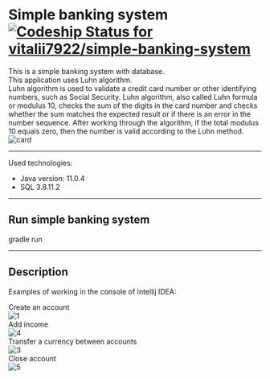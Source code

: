# Simple banking system[![Codeship Status for vitalii7922/simple-banking-system](https://app.codeship.com/projects/b8123a96-d654-4e15-8aff-766bdf0b157a/status?branch=master)](https://app.codeship.com/projects/416244)
This is a simple banking system with database.\
This application uses Luhn algorithm. \
Luhn algorithm is used to validate a credit card number or other identifying numbers, such as Social Security. 
Luhn algorithm, also called Luhn formula or modulus 10, checks the sum of the digits in the card number and checks whether the sum matches the expected result or if there is an error in the number sequence. After working through the algorithm, if the total modulus 10 equals zero, then the number is valid according to the Luhn method.
![card](https://user-images.githubusercontent.com/51421459/97647517-8592b180-1a63-11eb-9f69-f4c40a2f7673.png)

__________  
Used technologies:
* Java version: 11.0.4
* SQL 3.8.11.2
__________  
## Run simple banking system

gradle run
__________  
## Description

Examples of working in the console of Intellij IDEA:

Create an account\
![1](https://user-images.githubusercontent.com/51421459/97646927-08b30800-1a62-11eb-84eb-535c5cc23c50.jpg)\
Add income\
![4](https://user-images.githubusercontent.com/51421459/97646931-094b9e80-1a62-11eb-9f7f-bb241746f66c.jpg)\
Transfer a currency between accounts\
![3](https://user-images.githubusercontent.com/51421459/97646929-094b9e80-1a62-11eb-9906-18fe285316a7.jpg)\
Close account\
![5](https://user-images.githubusercontent.com/51421459/97646925-081a7180-1a62-11eb-8429-8a352a2d0ea9.jpg)
